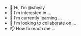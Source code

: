 - 👋 Hi, I’m @shiyily
- 👀 I’m interested in ...
- 🌱 I’m currently learning ...
- 💞️ I’m looking to collaborate on ...
- 📫 How to reach me ...

<!---
shiyily/shiyily is a ✨ special ✨ repository because its `README.md` (this file) appears on your GitHub profile.
You can click the Preview link to take a look at your changes.
--->
